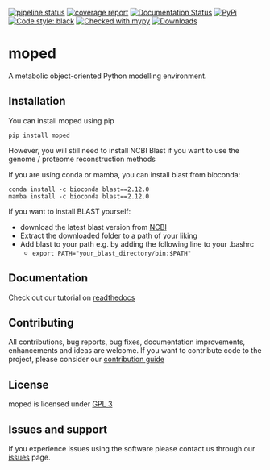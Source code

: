 [![pipeline status](https://gitlab.com/marvin.vanaalst/moped/badges/main/pipeline.svg)](https://gitlab.com/marvin.vanaalst/moped/-/commits/main)
[![coverage report](https://gitlab.com/marvin.vanaalst/moped/badges/main/coverage.svg)](https://gitlab.com/marvin.vanaalst/moped/-/commits/main)
[![Documentation Status](https://readthedocs.org/projects/moped/badge/?version=latest)](https://moped.readthedocs.io/en/latest/?badge=latest)
[![PyPi](https://img.shields.io/pypi/v/moped)](https://pypi.org/project/moped/)
[![Code style: black](https://img.shields.io/badge/code%20style-black-000000.svg)](https://github.com/psf/black)
[![Checked with mypy](http://www.mypy-lang.org/static/mypy_badge.svg)](http://mypy-lang.org/)
[![Downloads](https://pepy.tech/badge/moped)](https://pepy.tech/project/moped)

# moped

A metabolic object-oriented Python modelling environment.

## Installation

You can install moped using pip

`pip install moped`  

However, you will still need to install NCBI Blast if you want to use the genome / proteome reconstruction methods

If you are using conda or mamba, you can install blast from bioconda: 

`conda install -c bioconda blast==2.12.0`  
`mamba install -c bioconda blast==2.12.0`  

If you want to install BLAST yourself:
- download the latest blast version from [NCBI](ftp://ftp.ncbi.nlm.nih.gov/blast/executables/blast+/LATEST/)
- Extract the downloaded folder to a path of your liking
- Add blast to your path e.g. by adding the following line to your .bashrc
  - `export PATH="your_blast_directory/bin:$PATH"`


## Documentation

Check out our tutorial on [readthedocs](https://moped.readthedocs.io/en/latest/) 


## Contributing

All contributions, bug reports, bug fixes, documentation improvements, enhancements and ideas are welcome.
If you want to contribute code to the project, please consider our [contribution guide](https://gitlab.com/marvin.vanaalst/moped/-/blob/main/CONTRIBUTING.md)

## License

moped is licensed under [GPL 3](https://gitlab.com/marvin.vanaalst/moped/-/blob/main/LICENSE)

## Issues and support

If you experience issues using the software please contact us through our [issues](https://gitlab.com/marvin.vanaalst/moped/issues) page.
